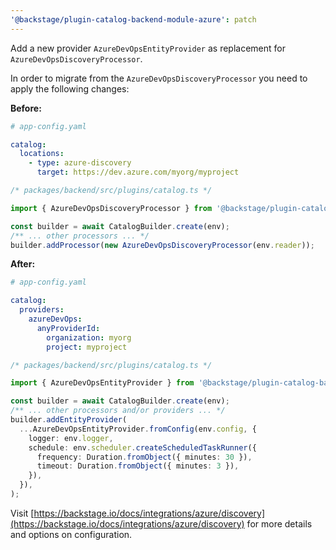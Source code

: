 ```yaml
---
'@backstage/plugin-catalog-backend-module-azure': patch
---
```


Add a new provider `AzureDevOpsEntityProvider` as replacement for `AzureDevOpsDiscoveryProcessor`.

In order to migrate from the `AzureDevOpsDiscoveryProcessor` you need to apply
the following changes:

**Before:**

```yaml
# app-config.yaml

catalog:
  locations:
    - type: azure-discovery
      target: https://dev.azure.com/myorg/myproject
```

```ts
/* packages/backend/src/plugins/catalog.ts */

import { AzureDevOpsDiscoveryProcessor } from '@backstage/plugin-catalog-backend-module-azure';

const builder = await CatalogBuilder.create(env);
/** ... other processors ... */
builder.addProcessor(new AzureDevOpsDiscoveryProcessor(env.reader));
```

**After:**

```yaml
# app-config.yaml

catalog:
  providers:
    azureDevOps:
      anyProviderId:
        organization: myorg
        project: myproject
```

```ts
/* packages/backend/src/plugins/catalog.ts */

import { AzureDevOpsEntityProvider } from '@backstage/plugin-catalog-backend-module-azure';

const builder = await CatalogBuilder.create(env);
/** ... other processors and/or providers ... */
builder.addEntityProvider(
  ...AzureDevOpsEntityProvider.fromConfig(env.config, {
    logger: env.logger,
    schedule: env.scheduler.createScheduledTaskRunner({
      frequency: Duration.fromObject({ minutes: 30 }),
      timeout: Duration.fromObject({ minutes: 3 }),
    }),
  }),
);
```

Visit [https://backstage.io/docs/integrations/azure/discovery](https://backstage.io/docs/integrations/azure/discovery) for more details and options on configuration.
